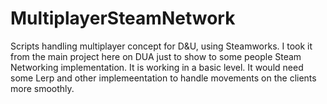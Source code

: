 # MultiplayerSteamNetwork
Scripts handling multiplayer concept for D&U, using Steamworks. 
I took it from the main project here on DUA just to show to some people Steam Networking implementation. It is working in a basic level. It would need some Lerp and other implemeentation to handle movements on the clients more smoothly. 
